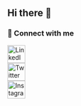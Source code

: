 ## Hi there 👋

### 📱 Connect with me

<a href="https://linkedin.com/in/Sijin-David-Olang-Makuach" target="_blank">
  <img src="https://cdn.jsdelivr.net/gh/devicons/devicon/icons/linkedin/linkedin-original.svg" alt="LinkedIn" width="40" height="40"/>
</a> <br>
<a href="https://twitter.com/sijin-david-olang-makuach" target="_blank">
  <img src="https://cdn.jsdelivr.net/gh/devicons/devicon/icons/twitter/twitter-original.svg" alt="Twitter" width="40" height="40"/>
</a> <br>
<a href="https://instagram.com/justsijin_" target="_blank">
  <img src="https://cdn.jsdelivr.net/gh/devicons/devicon/icons/instagram/instagram-original.svg" alt="Instagram" width="40" height="40"/>
</a> <br>


<!--
**Sijindavid/Sijindavid** is a ✨ _special_ ✨ repository because its `README.md` (this file) appears on your GitHub profile.

Here are some ideas to get you started:

- 🔭 I’m currently working on ...
- 🌱 I’m currently learning ...
- 👯 I’m looking to collaborate on ...
- 🤔 I’m looking for help with ...
- 💬 Ask me about ...
- 📫 How to reach me: ...
- 😄 Pronouns: ...
- ⚡ Fun fact: ...
-->
